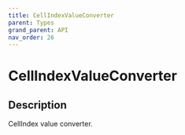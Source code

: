 ```yaml
---
title: CellIndexValueConverter
parent: Types
grand_parent: API
nav_order: 26
---
```


# CellIndexValueConverter

## Description

CellIndex value converter.
